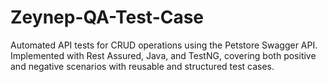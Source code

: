 # Zeynep-QA-Test-Case
Automated API tests for CRUD operations using the Petstore Swagger API. Implemented with Rest Assured, Java, and TestNG, covering both positive and negative scenarios with reusable and structured test cases.
